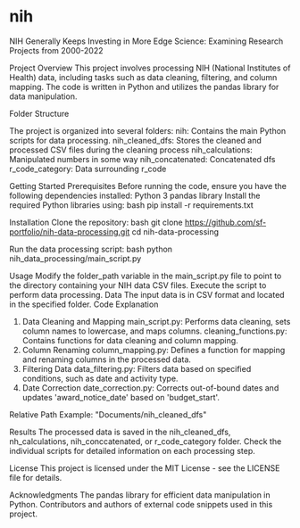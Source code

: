 # nih
NIH Generally Keeps Investing in More Edge Science: Examining Research Projects from 2000-2022

Project Overview
This project involves processing NIH (National Institutes of Health) data, including tasks such as data cleaning, filtering, and column mapping. The code is written in Python and utilizes the pandas library for data manipulation.

Folder Structure

The project is organized into several folders:
nih: Contains the main Python scripts for data processing.
nih_cleaned_dfs: Stores the cleaned and processed CSV files during the cleaning process
nih_calculations: Manipulated numbers in some way
nih_concatenated: Concatenated dfs
r_code_category: Data surrounding r_code

Getting Started
Prerequisites
Before running the code, ensure you have the following dependencies installed:
Python 3
pandas library
Install the required Python libraries using:
bash
pip install -r requirements.txt

Installation
Clone the repository:
bash
git clone https://github.com/sf-portfolio/nih-data-processing.git
cd nih-data-processing

Run the data processing script:
bash
python nih_data_processing/main_script.py

Usage
Modify the folder_path variable in the main_script.py file to point to the directory containing your NIH data CSV files.
Execute the script to perform data processing.
Data
The input data is in CSV format and located in the specified folder. 
Code Explanation
1. Data Cleaning and Mapping
main_script.py: Performs data cleaning, sets column names to lowercase, and maps columns.
cleaning_functions.py: Contains functions for data cleaning and column mapping.
2. Column Renaming
column_mapping.py: Defines a function for mapping and renaming columns in the processed data.
3. Filtering Data
data_filtering.py: Filters data based on specified conditions, such as date and activity type.
4. Date Correction
date_correction.py: Corrects out-of-bound dates and updates 'award_notice_date' based on 'budget_start'.

Relative Path
Example: "Documents/nih_cleaned_dfs"

Results
The processed data is saved in the nih_cleaned_dfs, nh_calculations, nih_conccatenated, or r_code_category  folder. Check the individual scripts for detailed information on each processing step.

License
This project is licensed under the MIT License - see the LICENSE file for details.

Acknowledgments
The pandas library for efficient data manipulation in Python.
Contributors and authors of external code snippets used in this project.

